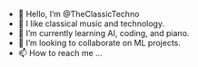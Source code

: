 - 👋 Hello, I’m @TheClassicTechno
- 👀 I like classical music and technology.
- 🌱 I’m currently learning AI, coding, and piano.
- 💞️ I’m looking to collaborate on ML projects.
- 📫 How to reach me ...

<!---
TheClassicTechno/TheClassicTechno is a ✨ special ✨ repository because its `README.md` (this file) appears on your GitHub profile.
You can click the Preview link to take a look at your changes.
--->
